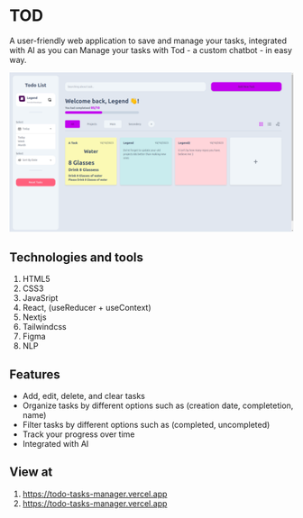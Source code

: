 # TOD
A user-friendly web application to save and manage your tasks, integrated with AI as you can Manage your tasks with Tod - a custom chatbot - in easy way.

![todo-tasks-manager](./src/assets/progress-imgs/day_03.png)

## Technologies and tools

1. HTML5
1. CSS3
1. JavaSript
1. React, (useReducer + useContext)
1. Nextjs
1. Tailwindcss
1. Figma
1. NLP

## Features

- Add, edit, delete, and clear tasks
- Organize tasks by different options such as (creation date, completetion, name)
- Filter tasks by different options such as (completed, uncompleted)
- Track your progress over time
- Integrated with AI

## View at
1. https://todo-tasks-manager.vercel.app
1. https://todo-tasks-manager.vercel.app